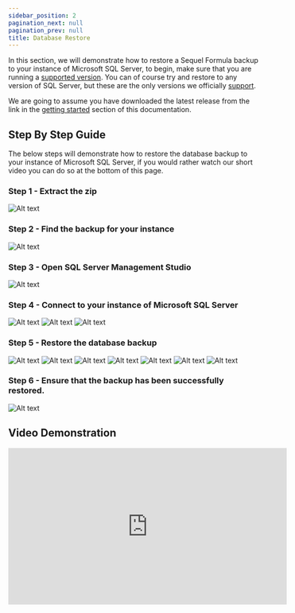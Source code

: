 ```yaml
---
sidebar_position: 2
pagination_next: null
pagination_prev: null
title: Database Restore
---
```


In this section, we will demonstrate how to restore a Sequel Formula backup to your instance of Microsoft SQL Server, to begin, make sure that you are running a [supported version](../about/supported-versions). You can of course try and restore to any version of SQL Server, but these are the only versions we officially [support](../about/supported-versions).

We are going to assume you have downloaded the latest release from the link in the [getting started](../getting-started) section of this documentation.

## Step By Step Guide

The below steps will demonstrate how to restore the database backup to your instance of Microsoft SQL Server, if you would rather watch our short video you can do so at the bottom of this page.

### Step 1 - Extract the zip

![Alt text](../../static/img/database-restore/zip-unpacked.png)

### Step 2 - Find the backup for your instance

![Alt text](../../static/img/database-restore/database-list.png)

### Step 3 - Open SQL Server Management Studio

![Alt text](../../static/img/database-restore/ssms-not-connected.png)

### Step 4 - Connect to your instance of Microsoft SQL Server

![Alt text](../../static/img/database-restore/ssms-connection-1.png)
![Alt text](../../static/img/database-restore/ssms-connection-2.png)
![Alt text](../../static/img/database-restore/ssms-connected.png)

### Step 5 - Restore the database backup

![Alt text](../../static/img/database-restore/ssms-restore-db-1.png)
![Alt text](../../static/img/database-restore/ssms-restore-db-2.png)
![Alt text](../../static/img/database-restore/ssms-restore-db-3.png)
![Alt text](../../static/img/database-restore/ssms-restore-db-4.png)
![Alt text](../../static/img/database-restore/ssms-restore-db-5.png)
![Alt text](../../static/img/database-restore/ssms-restore-db-6.png)
![Alt text](../../static/img/database-restore/ssms-restore-db-7.png)

### Step 6 - Ensure that the backup has been successfully restored. 

![Alt text](../../static/img/database-restore/ssms-database-list.png)

## Video Demonstration

<iframe width="560" height="315" src="https://www.youtube.com/embed/g89yXpLzLhs" title="YouTube video player" frameborder="0" allow="accelerometer; autoplay; clipboard-write; encrypted-media; gyroscope; picture-in-picture; web-share" allowfullscreen></iframe>